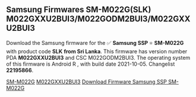 <h2>Samsung Firmwares SM-M022G(SLK) M022GXXU2BUI3/M022GODM2BUI3/M022GXXU2BUI3</h2>
Download the Samsung firmware for the ✅ <strong>Samsung SSP </strong> ⭐ <strong>SM-M022G</strong> with product code <strong>SLK</strong> <strong> from Sri Lanka</strong>. This firmware has version number PDA <strong>M022GXXU2BUI3</strong> and CSC M022GODM2BUI3. The operating system of this firmware is Android R , with build date 2021-10-05. Changelist <strong>22195866</strong>.


[SM-M022G](https://samfirm.shop/samsung/model/SM-M022G)
[M022GXXU2BUI3](https://samfirm.shop/samsung/pda/M022GXXU2BUI3)
[Download Firmware Samsung SSP SM-M022G](https://samfirm.shop/samsung/firmware/463015)
